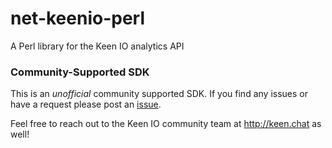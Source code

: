 # net-keenio-perl

A Perl library for the Keen IO analytics API

### Community-Supported SDK
This is an _unofficial_ community supported SDK. If you find any issues or have a request please post an [issue](https://github.com/keen/net-keenio-perl/issues).

Feel free to reach out to the Keen IO community team at http://keen.chat as well!
